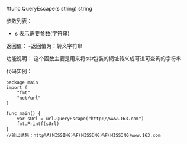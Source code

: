 #func QueryEscape(s string) string

参数列表：

- s 表示需要参数(字符串) 

返回值：
-返回值为：转义字符串

功能说明：
这个函数主要是用来将s中包裝的網址转义成可进可查询的字符串

代码实例：

	package main	
	import (
		"fmt"
		"net/url"
	)
	
	func main() {
		var sUrl = url.QueryEscape("http://www.163.com")
		fmt.Printf(sUrl)
	}
	//输出结果：http%A(MISSING)%F(MISSING)%F(MISSING)www.163.com

